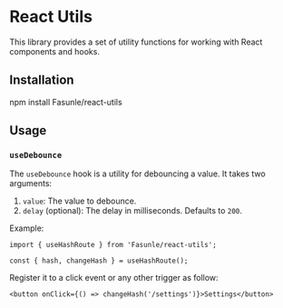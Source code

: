 # React Utils

This library provides a set of utility functions for working with React components and hooks.

## Installation

npm install Fasunle/react-utils

## Usage

### `useDebounce`

The `useDebounce` hook is a utility for debouncing a value. It takes two arguments:

1. `value`: The value to debounce.
2. `delay` (optional): The delay in milliseconds. Defaults to `200`.

Example:

```tsx
import { useHashRoute } from 'Fasunle/react-utils';

const { hash, changeHash } = useHashRoute();
```

Register it to a click event or any other trigger as follow:

```tsx
<button onClick={() => changeHash('/settings')}>Settings</button>
```
